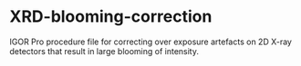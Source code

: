 # XRD-blooming-correction

IGOR Pro procedure file for correcting over exposure artefacts on 2D X-ray detectors that result in large blooming of intensity.
